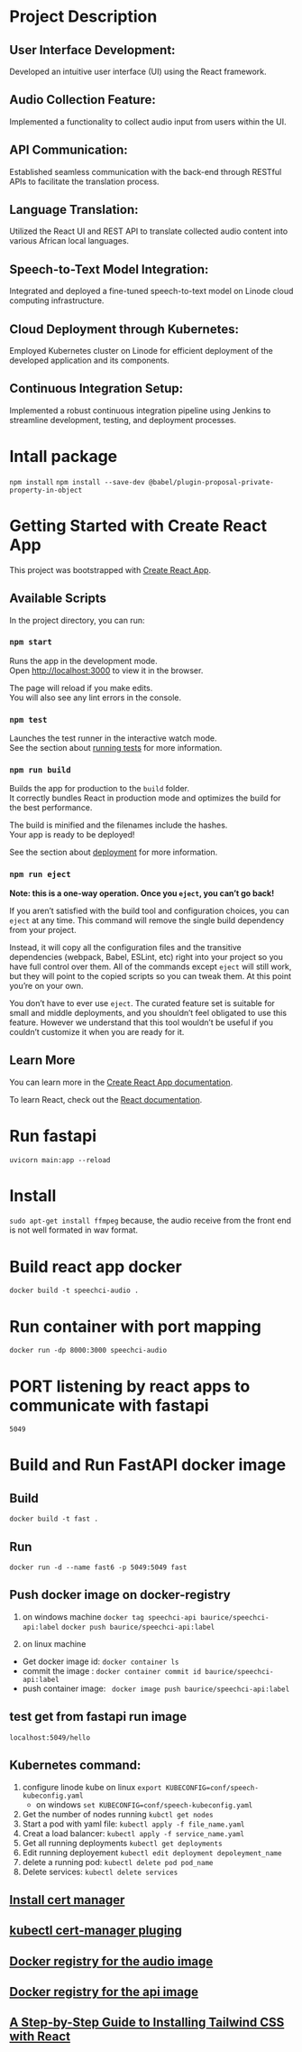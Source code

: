 # Project Description

## User Interface Development:

Developed an intuitive user interface (UI) using the React framework.

## Audio Collection Feature:

Implemented a functionality to collect audio input from users within the UI.

## API Communication:

Established seamless communication with the back-end through RESTful APIs to facilitate the translation process.

## Language Translation:

Utilized the React UI and REST API to translate collected audio content into various African local languages.

## Speech-to-Text Model Integration:

Integrated and deployed a fine-tuned speech-to-text model on Linode cloud computing infrastructure.

## Cloud Deployment through Kubernetes:

Employed Kubernetes cluster on Linode for efficient deployment of the developed application and its components.

## Continuous Integration Setup:

Implemented a robust continuous integration pipeline using Jenkins to streamline development, testing, and deployment processes.



# Intall package
`npm install`
`npm install --save-dev @babel/plugin-proposal-private-property-in-object`



# Getting Started with Create React App

This project was bootstrapped with [Create React App](https://github.com/facebook/create-react-app).

## Available Scripts

In the project directory, you can run:

### `npm start`

Runs the app in the development mode.\
Open [http://localhost:3000](http://localhost:3000) to view it in the browser.

The page will reload if you make edits.\
You will also see any lint errors in the console.

### `npm test`

Launches the test runner in the interactive watch mode.\
See the section about [running tests](https://facebook.github.io/create-react-app/docs/running-tests) for more information.

### `npm run build`

Builds the app for production to the `build` folder.\
It correctly bundles React in production mode and optimizes the build for the best performance.

The build is minified and the filenames include the hashes.\
Your app is ready to be deployed!

See the section about [deployment](https://facebook.github.io/create-react-app/docs/deployment) for more information.

### `npm run eject`

**Note: this is a one-way operation. Once you `eject`, you can’t go back!**

If you aren’t satisfied with the build tool and configuration choices, you can `eject` at any time. This command will remove the single build dependency from your project.

Instead, it will copy all the configuration files and the transitive dependencies (webpack, Babel, ESLint, etc) right into your project so you have full control over them. All of the commands except `eject` will still work, but they will point to the copied scripts so you can tweak them. At this point you’re on your own.

You don’t have to ever use `eject`. The curated feature set is suitable for small and middle deployments, and you shouldn’t feel obligated to use this feature. However we understand that this tool wouldn’t be useful if you couldn’t customize it when you are ready for it.

## Learn More

You can learn more in the [Create React App documentation](https://facebook.github.io/create-react-app/docs/getting-started).

To learn React, check out the [React documentation](https://reactjs.org/).


# Run fastapi 
`uvicorn main:app --reload`

# Install 
`sudo apt-get install ffmpeg` because, the audio receive from the front end is not well formated in wav format.


# Build react app docker
`docker build -t speechci-audio .`
# Run container with port mapping
`docker run -dp 8000:3000 speechci-audio `

# PORT listening by react apps to communicate with fastapi 
`5049`

# Build and Run FastAPI docker image
## Build
`docker build -t fast . `
## Run
`docker run -d --name fast6 -p 5049:5049 fast`

## Push docker image on docker-registry
1) on windows machine 
`docker tag speechci-api baurice/speechci-api:label`
`docker push baurice/speechci-api:label`</s>

2) on linux machine 
 * Get docker image id: `docker container ls`
 * commit the image : `docker container commit id baurice/speechci-api:label`
 * push container image: ` docker image push baurice/speechci-api:label`




## test get from fastapi run image
`localhost:5049/hello`

## Kubernetes command: 
1) configure linode kube on linux `export KUBECONFIG=conf/speech-kubeconfig.yaml` 
    * on windows `set KUBECONFIG=conf/speech-kubeconfig.yaml` 
2) Get the number of nodes running `kubctl get nodes`
3) Start a pod with yaml file:  `kubectl apply -f file_name.yaml`
4) Creat a load balancer: `kubectl apply -f service_name.yaml`
5) Get all running deployments `kubectl get deployments`
6) Edit running deployement `kubectl edit deployment depoleyment_name` 
7) delete a running pod: `kubectl delete pod pod_name`
8) Delete services:  `kubectl delete services`

## [Install cert manager](https://cert-manager.io/docs/installation/kubectl/)

## [kubectl cert-manager pluging](https://cert-manager.io/v1.0-docs/usage/kubectl-plugin/)





## [Docker registry for the audio image](https://hub.docker.com/repository/docker/baurice/speech-audio/general)
## [Docker registry for the api image]()

## [A Step-by-Step Guide to Installing Tailwind CSS with React](https://medium.com/@ryaddev/build-responsive-navbar-with-tailwind-css-and-react-icons-3b13a272dec4)
 